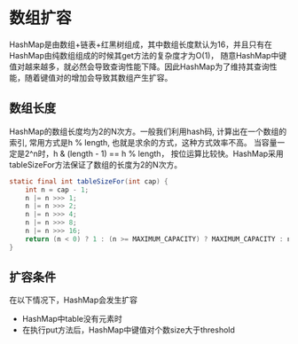 # 数组扩容
HashMap是由数组+链表+红黑树组成，其中数组长度默认为16，并且只有在HashMap由纯数组组成的时候其get方法的复杂度才为O(1)，
随意HashMap中键值对越来越多，就必然会导致查询性能下降。因此HashMap为了维持其查询性能，随着键值对的增加会导致其数组产生扩容。

## 数组长度
HashMap的数组长度均为2的N次方。一般我们利用hash码, 计算出在一个数组的索引, 常用方式是h % length, 也就是求余的方式，这种方式效率不高。
当容量一定是2^n时，h & (length - 1) == h % length， 按位运算比较快。HashMap采用tableSizeFor方法保证了数组的长度为2的N次方。
```java
static final int tableSizeFor(int cap) {
    int n = cap - 1;
    n |= n >>> 1;
    n |= n >>> 2;
    n |= n >>> 4;
    n |= n >>> 8;
    n |= n >>> 16;
    return (n < 0) ? 1 : (n >= MAXIMUM_CAPACITY) ? MAXIMUM_CAPACITY : n + 1;
}
```

## 扩容条件
在以下情况下，HashMap会发生扩容

- HashMap中table没有元素时
- 在执行put方法后，HashMap中键值对个数size大于threshold
